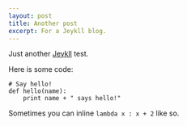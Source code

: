 ```yaml
---
layout: post
title: Another post
excerpt: For a Jeykll blog.
---
```


Just another [Jeykll](http://jekyllrb.com/) test.

Here is some code:

    # Say hello!
    def hello(name):
        print name + " says hello!"

Sometimes you can inline `lambda x : x + 2` like so.
